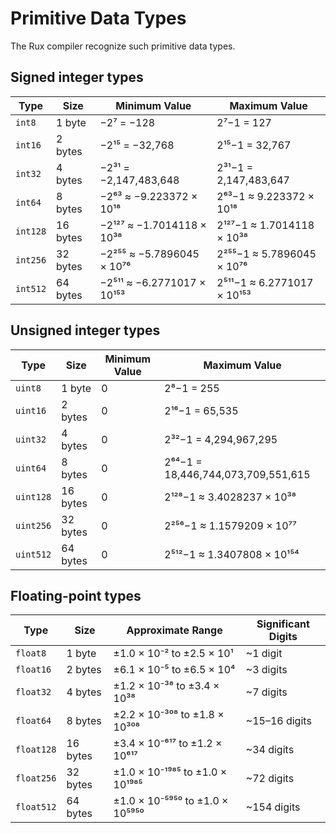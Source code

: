 # Primitive Data Types

The Rux compiler recognize such primitive data types.

## Signed integer types

| Type     | Size     | Minimum Value              | Maximum Value              |
| -------- | -------- | -------------------------- | -------------------------- |
| `int8`   | 1 byte   | −2⁷ = −128                 | 2⁷−1 = 127                 |
| `int16`  | 2 bytes  | −2¹⁵ = −32,768             | 2¹⁵−1 = 32,767             |
| `int32`  | 4 bytes  | −2³¹ = −2,147,483,648      | 2³¹−1 = 2,147,483,647      |
| `int64`  | 8 bytes  | −2⁶³ ≈ −9.223372 × 10¹⁸    | 2⁶³−1 ≈ 9.223372 × 10¹⁸    |
| `int128` | 16 bytes | −2¹²⁷ ≈ −1.7014118 × 10³⁸  | 2¹²⁷−1 ≈ 1.7014118 × 10³⁸  |
| `int256` | 32 bytes | −2²⁵⁵ ≈ −5.7896045 × 10⁷⁶  | 2²⁵⁵−1 ≈ 5.7896045 × 10⁷⁶  |
| `int512` | 64 bytes | −2⁵¹¹ ≈ −6.2771017 × 10¹⁵³ | 2⁵¹¹−1 ≈ 6.2771017 × 10¹⁵³ |

## Unsigned integer types

| Type      | Size     | Minimum Value | Maximum Value                      |
| --------- | -------- | ------------- | ---------------------------------- |
| `uint8`   | 1 byte   | 0             | 2⁸−1 = 255                         |
| `uint16`  | 2 bytes  | 0             | 2¹⁶−1 = 65,535                     |
| `uint32`  | 4 bytes  | 0             | 2³²−1 = 4,294,967,295              |
| `uint64`  | 8 bytes  | 0             | 2⁶⁴−1 = 18,446,744,073,709,551,615 |
| `uint128` | 16 bytes | 0             | 2¹²⁸−1 ≈ 3.4028237 × 10³⁸          |
| `uint256` | 32 bytes | 0             | 2²⁵⁶−1 ≈ 1.1579209 × 10⁷⁷          |
| `uint512` | 64 bytes | 0             | 2⁵¹²−1 ≈ 1.3407808 × 10¹⁵⁴         |

## Floating-point types

| Type       | Size     | Approximate Range               | Significant Digits |
| ---------- | -------- | ------------------------------- | ------------------ |
| `float8`   | 1 byte   | ±1.0 × 10⁻² to ±2.5 × 10¹       | ~1 digit           |
| `float16`  | 2 bytes  | ±6.1 × 10⁻⁵ to ±6.5 × 10⁴       | ~3 digits          |
| `float32`  | 4 bytes  | ±1.2 × 10⁻³⁸ to ±3.4 × 10³⁸     | ~7 digits          |
| `float64`  | 8 bytes  | ±2.2 × 10⁻³⁰⁸ to ±1.8 × 10³⁰⁸   | ~15–16 digits      |
| `float128` | 16 bytes | ±3.4 × 10⁻⁶¹⁷ to ±1.2 × 10⁶¹⁷   | ~34 digits         |
| `float256` | 32 bytes | ±1.0 × 10⁻¹⁹⁸⁵ to ±1.0 × 10¹⁹⁸⁵ | ~72 digits         |
| `float512` | 64 bytes | ±1.0 × 10⁻⁵⁹⁵⁰ to ±1.0 × 10⁵⁹⁵⁰ | ~154 digits        |
